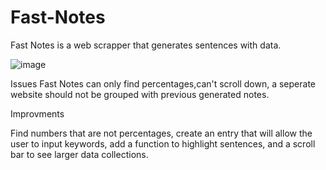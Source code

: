 # Fast-Notes
Fast Notes is a web scrapper that generates sentences with data. 

![image](https://user-images.githubusercontent.com/84219113/132456008-386fbdcf-a230-47f6-b257-2141c4d38a6c.png)

Issues
Fast Notes can only find percentages,can't scroll down, a seperate website should not be grouped with previous generated notes.



Improvments

Find numbers that are not percentages, create an entry that will allow the user to input keywords, add a function to highlight sentences, and a scroll bar to see larger data collections.

